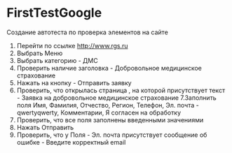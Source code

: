 # FirstTestGoogle
Создание автотеста по проверка элементов на сайте 
1. Перейти по ссылке http://www.rgs.ru
2. Выбрать Меню
3. Выбрать категорию - ДМС
4. Проверить наличие заголовка - Добровольное медицинское страхование
5. Нажать на кнопку - Отправить заявку
6. Проверить, что открылась страница , на которой присутствует текст - Заявка на добровольное медицинское страхование
7.Заполнить поля
Имя, Фамилия, Отчество, Регион, Телефон, Эл. почта - qwertyqwerty,
Комментарии, Я согласен на обработку
8. Проверить, что все поля заполнены введенными значениями
9. Нажать Отправить
10. Проверить, что у Поля - Эл. почта присутствует сообщение об ошибке - Введите корректный email
